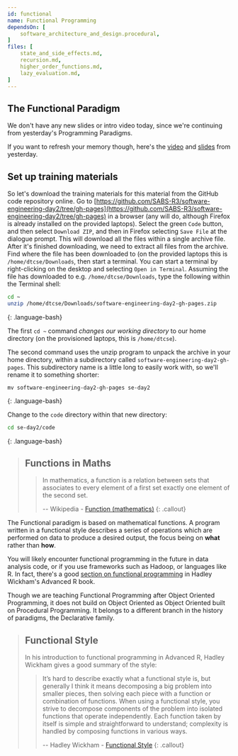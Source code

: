 ```yaml
---
id: functional
name: Functional Programming
dependsOn: [
    software_architecture_and_design.procedural,
]
files: [
    state_and_side_effects.md,
    recursion.md,
    higher_order_functions.md,
    lazy_evaluation.md,
]
---
```



## The Functional Paradigm

We don't have any new slides or intro video today, since we're continuing from yesterday's Programming Paradigms.

If you want to refresh your memory though, here's the [video](https://youtu.be/YC4ohR5Pf5Q) and [slides](../slides/1.2-Programming-Paradigms.pptx) from yesterday.

## Set up training materials

So let's download the training materials for this material from the GitHub code repository online.
Go to [https://github.com/SABS-R3/software-engineering-day2/tree/gh-pages](https://github.com/SABS-R3/software-engineering-day2/tree/gh-pages) in a browser (any will do, although Firefox is already installed on the provided laptops).
Select the green `Code` button, and then select `Download ZIP`, and then in Firefox selecting `Save File` at the dialogue prompt.
This will download all the files within a single archive file.
After it's finished downloading, we need to extract all files from the archive.
Find where the file has been downloaded to (on the provided laptops this is `/home/dtcse/Downloads`, then start a terminal.
You can start a terminal by right-clicking on the desktop and selecting `Open in Terminal`.
Assuming the file has downloaded to e.g. `/home/dtcse/Downloads`, type the following within the Terminal shell:

~~~ bash
cd ~
unzip /home/dtcse/Downloads/software-engineering-day2-gh-pages.zip
~~~
{: .language-bash}

The first `cd ~` command *changes our working directory* to our home directory (on the provisioned laptops, this is `/home/dtcse`).

The second command uses the unzip program to unpack the archive in your home directory, within a subdirectory called `software-engineering-day2-gh-pages`.
This subdirectory name is a little long to easily work with, so we'll rename it to something shorter:

~~~
mv software-engineering-day2-gh-pages se-day2
~~~
{: .language-bash}

Change to the `code` directory within that new directory:

~~~ bash
cd se-day2/code
~~~
{: .language-bash}

> ## Functions in Maths
> > In mathematics, a function is a relation between sets that associates to every element of a first set exactly one element of the second set.
> >
> > -- Wikipedia - [Function (mathematics)](https://en.wikipedia.org/wiki/Function_(mathematics))
{: .callout}

The Functional paradigm is based on mathematical functions.
A program written in a functional style describes a series of operations which are performed on data to produce a desired output, the focus being on **what** rather than **how**.

You will likely encounter functional programming in the future in data analysis code, or if you use frameworks such as Hadoop, or languages like R.
In fact, there's a good [section on functional programming](https://adv-r.hadley.nz/fp.html) in Hadley Wickham's Advanced R book.

Though we are teaching Functional Programming after Object Oriented Programming, it does not build on Object Oriented as Object Oriented built on Procedural Programming.
It belongs to a different branch in the history of paradigms, the Declarative family.

> ## Functional Style
>
> In his introduction to functional programming in Advanced R, Hadley Wickham gives a good summary of the style:
>
> > It’s hard to describe exactly what a functional style is, but generally I think it means decomposing a big problem into smaller pieces, then solving each piece with a function or combination of functions.
> > When using a functional style, you strive to decompose components of the problem into isolated functions that operate independently.
> > Each function taken by itself is simple and straightforward to understand; complexity is handled by composing functions in various ways.
> >
> > -- Hadley Wickham - [Functional Style](https://adv-r.hadley.nz/fp.html)
{: .callout}